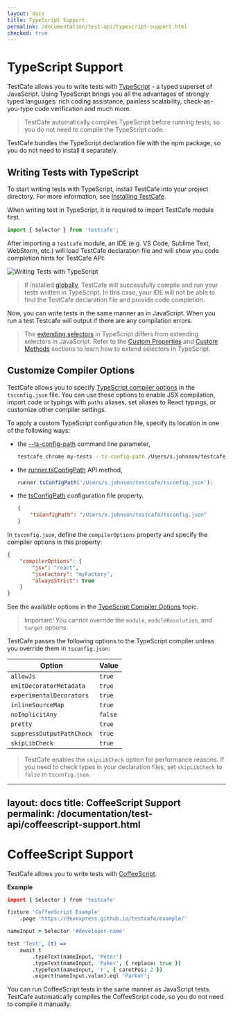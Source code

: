 ```yaml
---
layout: docs
title: TypeScript Support
permalink: /documentation/test-api/typescript-support.html
checked: true
---
```

# TypeScript Support

TestCafe allows you to write tests with [TypeScript](https://www.typescriptlang.org/) - a typed superset of JavaScript.
Using TypeScript brings you all the advantages of strongly typed languages: rich coding assistance,
painless scalability, check-as-you-type code verification and much more.

> TestCafe automatically compiles TypeScript before running tests, so you do not need to compile the TypeScript code.

TestCafe bundles the TypeScript declaration file with the npm package, so you do not need to install it separately.

## Writing Tests with TypeScript

To start writing tests with TypeScript, install TestCafe into your project directory. For more information, see [Installing TestCafe](../using-testcafe/installing-testcafe.md#local-installation).

When writing test in TypeScript, it is required to import TestCafe module first.

```js
import { Selector } from 'testcafe';
```

After importing a `testcafe` module, an IDE (e.g. VS Code, Sublime Text, WebStorm, etc.) will load TestCafe declaration
file and will show you code completion hints for TestCafe API:

![Writing Tests with TypeScript](../../images/typescript-support.png)

> If installed [globally](../using-testcafe/installing-testcafe.md#global-installation), TestCafe will successfully compile and run your tests written in TypeScript.
In this case, your IDE will not be able to find the TestCafe declaration file and provide code completion.

Now, you can write tests in the same manner as in JavaScript.
When you run a test Testcafe will output if there are any compilation errors.

> The [extending selectors](./selecting-page-elements/selectors/extending-selectors.md)
> in TypeScript differs from extending selectors in JavaScript. Refer to the
> [Custom Properties](./selecting-page-elements/selectors/extending-selectors.md#custom-properties)
> and [Custom Methods](./selecting-page-elements/selectors/extending-selectors.md#custom-methods)
> sections to learn how to extend selectors in TypeScript.

## Customize Compiler Options

TestCafe allows you to specify [TypeScript compiler options](https://www.typescriptlang.org/docs/handbook/compiler-options.html) in the `tsconfig.json` file. You can use these options to enable JSX compilation, import code or typings with `paths` aliases, set aliases to React typings, or customize other compiler settings.

To apply a custom TypeScript configuration file, specify its location in one of the following ways:

* the [--ts-config-path](../using-testcafe/command-line-interface.md#--ts-config-path-path) command line parameter,

    ```sh
    testcafe chrome my-tests --ts-config-path /Users/s.johnson/testcafe/tsconfig.json
    ```

* the [runner.tsConfigPath](../using-testcafe/programming-interface/runner.md#tsconfigpath) API method,

    ```js
    runner.tsConfigPath('/Users/s.johnson/testcafe/tsconfig.json');
    ```

* the [tsConfigPath](../using-testcafe/configuration-file.md#tsconfigpath) configuration file property.

    ```json
    {
        "tsConfigPath": "/Users/s.johnson/testcafe/tsconfig.json"
    }
    ```

In `tsconfig.json`, define the `compilerOptions` property and specify the compiler options in this property:

```json
{
    "compilerOptions": {
        "jsx": "react",
        "jsxFactory": "myFactory",
        "alwaysStrict": true
    }
}
```

See the available options in the [TypeScript Compiler Options](https://www.typescriptlang.org/docs/handbook/compiler-options.html) topic.

> Important! You cannot override the `module`, `moduleResolution`, and `target` options.

TestCafe passes the following options to the TypeScript compiler unless you override them in `tsconfig.json`:

Option                    | Value
------------------------- | ------
`allowJs`                 | `true`
`emitDecoratorMetadata`   | `true`
`experimentalDecorators`  | `true`
`inlineSourceMap`         | `true`
`noImplicitAny`           | `false`
`pretty`                  | `true`
`suppressOutputPathCheck` | `true`
`skipLibCheck`            | `true`

> TestCafe enables the `skipLibCheck` option for performance reasons. If you need to check types in your declaration files, set `skipLibCheck` to `false` in `tsconfig.json`.

---
layout: docs
title: CoffeeScript Support
permalink: /documentation/test-api/coffeescript-support.html
---
# CoffeeScript Support

TestCafe allows you to write tests with [CoffeeScript](https://coffeescript.org/).

**Example**

```coffee
import { Selector } from 'testcafe'

fixture 'CoffeeScript Example'
    .page 'https://devexpress.github.io/testcafe/example/'

nameInput = Selector '#developer-name'

test 'Test', (t) =>
    await t
        .typeText(nameInput, 'Peter')
        .typeText(nameInput, 'Paker', { replace: true })
        .typeText(nameInput, 'r', { caretPos: 2 })
        .expect(nameInput.value).eql 'Parker';
```

You can run CoffeeScript tests in the same manner as JavaScript tests. TestCafe automatically compiles the CoffeeScript code, so you do not need to compile it manually.